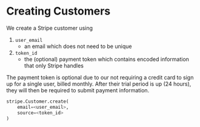 # Creating Customers

We create a Stripe customer using

1. `user_email`
    * an email which does not need to be unique
2. `token_id`
    * the (optional) payment token which contains encoded information that only Stripe handles

The payment token is optional due to our not requiring a credit card to sign up for a single user, billed monthly. After their trial period is up (24 hours), they will then be required to submit payment information. 

```python
stripe.Customer.create(
    email=<user_email>,
    source=<token_id>
)
```